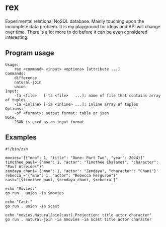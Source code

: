 # rex

Experimental relational NoSQL database. Mainly touching upon the incomplete data problem. It is my playground for ideas and API will change over time. There is a lot more to do before it can be even considered interesting.

## Program usage
```
Usage:
	rex <command> <input> <options> [attribute ...]
Commands:
	difference
	natural-join
	union
Input:
	-fa <file>   [-ta <file>   ...]: name of file that contains array of tuples
	-ia <inline> [-ia <inline> ...]: inline array of tuples
Options:
	-of <format>: output format: table or json
Note:
	JSON is used as an input format
```

## Examples
```
#!/bin/zsh

movies='[{"mno": 1, "title": "Dune: Part Two", "year": 2024}]'
timothee_paul='{"mno": 1, "actor": "Timothée Chalamet", "character": "Paul Atreides"}'
zendaya_chani='{"mno": 1, "actor": "Zendaya", "character": "Chani"}'
rebecca_='{"mno": 1, "actor": "Rebecca Ferguson"}'
cast="[$timothee_paul, $zendaya_chani, $rebecca_]"

echo "Movies:"
go run . union -ia $movies

echo "Cast:"
go run . union -ia $cast

echo "movies.NaturalJoin(cast).Projection: title actor character"
go run . natural-join -ia $movies -ia $cast title actor character
```